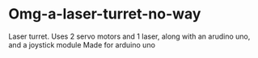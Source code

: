 # Omg-a-laser-turret-no-way
Laser turret. Uses 2 servo motors and 1 laser, along with an arudino uno, and a joystick module
Made for arduino uno
